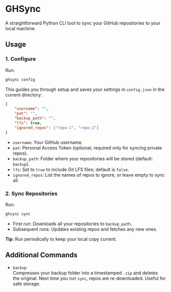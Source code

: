 # GHSync

A straightforward Python CLI tool to sync your GitHub repositories to your local machine.

## Usage

### 1. Configure

Run:

```bash
ghsync config
```

This guides you through setup and saves your settings in `config.json` in the current directory:

```json
{
    "username": "",
    "pat": "",
    "backup_path": "",
    "lfs": true,
    "ignored_repos": ["repo-1", "repo-2"]
}
```

-   `username`: Your GitHub username.
-   `pat`: Personal Access Token (optional; required only for syncing private repos).
-   `backup_path`: Folder where your repositories will be stored (default: `backup`).
-   `lfs`: Set to `true` to include Git LFS files; default is `false`.
-   `ignored_repos`: List the names of repos to ignore, or leave empty to sync all.

### 2. Sync Repositories

Run:

```bash
ghsync sync
```

-   First run: Downloads all your repositories to `backup_path`.
-   Subsequent runs: Updates existing repos and fetches any new ones.

**Tip:** Run periodically to keep your local copy current.

## Additional Commands

-   `backup`  
    Compresses your backup folder into a timestamped `.zip` and deletes the original. Next time you run `sync`, repos are re-downloaded. Useful for safe storage.
